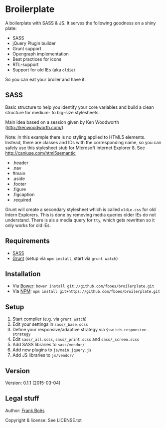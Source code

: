 Broilerplate
================

A boilerplate with SASS & JS. It serves the following goodness on a shiny plate:

* SASS
* jQuery Plugin builder
* Grunt support
* Opengraph implementation
* Best practices for icons
* RTL-support
* Support for old IEs (aka `oldie`)

So you can eat your broiler and have it.

SASS
----

Basic structure to help you identify your core variables and build a clean structure for medium- to big-size stylesheets.

Main idea based on a session given by Ken Woodworth (http://kenwoodworth.com/).

Note: In this example there is no styling applied to HTML5 elements. Instead, there are classes and IDs with the corresponding name, so you can safely use this stylesheet stub for Microsoft Internet Explorer 8. See http://caniuse.com/html5semantic

* .header
* .nav
* #main
* .aside
* .footer
* .figure
* .figcaption
* .required

Grunt will create a secondary stylesheet which is called `oldie.css` for old Intern Explorers. This is done by removing media queries older IEs do not understand. There is als a media query for `tty`, which gets rewritten so it only works for old IEs.

Requirements
------------

* [SASS](http://sass-lang.com/)
* [Grunt](http://gruntjs.com/) (setup via `npm install`, start via `grunt watch`)

Installation
------------

* Via [Bower](http://bower.io/): `bower install git://github.com/fboes/broilerplate.git`
* Via [NPM](https://www.npmjs.org/): `npm install git+https://github.com/fboes/broilerplate.git`

Setup
-----

1. Start compiler (e.g. via `grunt watch`)
2. Edit your settings in `sass/_base.scss`
3. Define your responsive/adaptive strategy via `$switch-responsive-strategy`
4. Edit `sass/_all.scss`, `sass/_print.scss` and `sass/_screen.scss`
5. Add SASS libraries to `sass/vendor/`
6. Add new plugins to `js/main.jquery.js`
7. Add JS libraries to `js/vendor/`

Version
-------

Version: 0.1.1 (2015-03-04)

Legal stuff
-----------

Author: [Frank Boës](http://3960.org)

Copyright & license: See LICENSE.txt